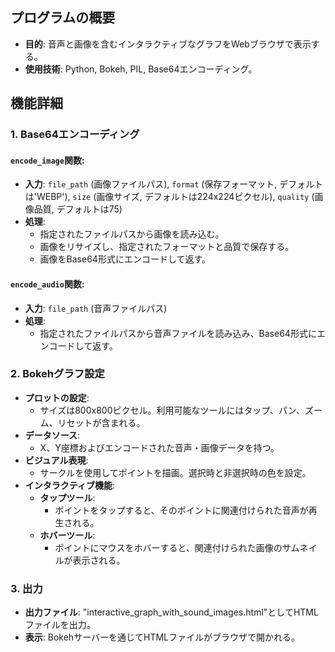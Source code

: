 ## プログラムの概要
- **目的**: 音声と画像を含むインタラクティブなグラフをWebブラウザで表示する。
- **使用技術**: Python, Bokeh, PIL, Base64エンコーディング。

## 機能詳細

### 1. Base64エンコーディング
#### `encode_image`関数:
- **入力**: `file_path` (画像ファイルパス), `format` (保存フォーマット, デフォルトは'WEBP'), `size` (画像サイズ, デフォルトは224x224ピクセル), `quality` (画像品質, デフォルトは75)
- **処理**:
  - 指定されたファイルパスから画像を読み込む。
  - 画像をリサイズし、指定されたフォーマットと品質で保存する。
  - 画像をBase64形式にエンコードして返す。
#### `encode_audio`関数:
- **入力**: `file_path` (音声ファイルパス)
- **処理**:
  - 指定されたファイルパスから音声ファイルを読み込み、Base64形式にエンコードして返す。

### 2. Bokehグラフ設定
- **プロットの設定**:
  - サイズは800x800ピクセル。利用可能なツールにはタップ、パン、ズーム、リセットが含まれる。
- **データソース**:
  - X、Y座標およびエンコードされた音声・画像データを持つ。
- **ビジュアル表現**:
  - サークルを使用してポイントを描画。選択時と非選択時の色を設定。
- **インタラクティブ機能**:
  - **タップツール**:
    - ポイントをタップすると、そのポイントに関連付けられた音声が再生される。
  - **ホバーツール**:
    - ポイントにマウスをホバーすると、関連付けられた画像のサムネイルが表示される。

### 3. 出力
- **出力ファイル**: "interactive_graph_with_sound_images.html"としてHTMLファイルを出力。
- **表示**: Bokehサーバーを通じてHTMLファイルがブラウザで開かれる。

